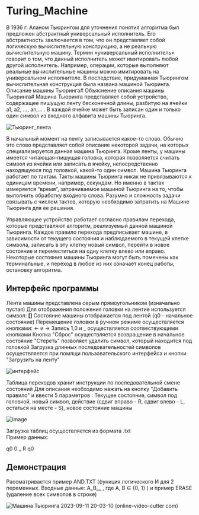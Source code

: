 # Turing_Machine
В 1936 г. Аланом Тьюрингом для уточнения понятия алгоритма был предложен абстрактный универсальный исполнитель. Его абстрактность заключается в том, что он представляет собой логическую вычислительную конструкцию, а не реальную вычислительную машину. Термин «универсальный исполнитель» говорит о том, что данный исполнитель может имитировать любой другой исполнитель. Например, операции, которые выполняют реальные вычислительные машины можно имитировать на универсальном исполнителе. В последствие, придуманная Тьюрингом вычислительная конструкция была названа машиной Тьюринга.
Описание машины Тьюринга#
Объяснение описания машины Тьюринга#
Машина Тьюринга представляет собой устройство, содержащее пишущую ленту бесконечной длины, разбитую на ячейки а1, а2, …, аn,… . В каждой ячейке может быть записан один и только один символ из входного алфавита машины Тьюринга.

![Тьюринг_лента](https://github.com/EvgenieLebedev/Turing_Machine/assets/92586907/e933960f-18a1-418e-b7b2-1b0f9b86e969)

В начальный момент на ленту записывается какое-то слово. Обычно это слово представляет собой описание некоторой задачи, на которых специализируется данная машина Тьюринга. Кроме ленты, у машины имеется читающая-пишущая головка, которая позволяется считать символ из ячейки или записать в ячейку, непосредственно находящуюся под головкой, какой-то один символ. Машина Тьюринга работает по тактам. Такты машины Тьюринга никак не привязываются к единицам времени, например, секундам. Но именно в тактах измеряется “время”, затрачиваемое машиной Тьюринга на то, чтобы выполнить обработку входного слова. Разумно и сложность задачи связывать с числом тактов, которую необходимо затратить на Машине Тьюринга для ее решения.

Управляющее устройство работает согласно правилам перехода, которые представляют алгоритм, реализуемый данной машиной Тьюринга. Каждое правило перехода предписывает машине, в зависимости от текущего состояния и наблюдаемого в текущей клетке символа, записать в эту клетку новый символ, перейти в новое состояние и переместиться на одну клетку влево или вправо. Некоторые состояния машины Тьюринга могут быть помечены как терминальные, и переход в любое из них означает конец работы, остановку алгоритма.

## Интерфейс программы
Лента машины представлена серым прямоугольником (изначально пустая)
Для отображения положения головки на лентие используется символ: **[]** 
Состояние машины отображается под лентой (q0 - начальное состояние)
Перемещение головки в ручном режиме осуществляется кнопками: ← и →
Запись 1,0 и _ осуществляется соотвествующими кнопками
Кнопка "Сброс" осуществляется возвращение в начальное состояние
"Стереть" позволяет удалить символ, который находится под головкой
Загрузка длинных последовательностей символов осуществляется при помлщи пользовательского интерфейса и кнопки "Загрузить на ленту"

![интерфейс](https://github.com/EvgenieLebedev/Turing_Machine/assets/92586907/28eedad7-0ae4-4eac-9205-52957e98a67d)

Таблица переходов хранит инструкции по последовательной смене состояний
Для описания необходимо нажать на кнопку "Добавить правило" и ввести 5 параметров : 
Текущее состояние, символ под головкой, новый символ, действие (сдвиг вправо - R, сдвиг влево - L, остаться на месте - S), новое состояние машины

![image](https://github.com/EvgenieLebedev/Turing_Machine/assets/92586907/6d4dbe92-3982-43bf-9d4b-ee8e9d177750)

Загрузка таблиц осуществляется из формата .txt  
Пример данных:

q0 0 _ R q0 


## Демонстрация

Рассматривается пример AND.TXT (функция логического И для 2 переменных. Входные данные: A_B__ , где A, B ∈ {0, 1} ) и пример ERASE (удаление всех символов в строке)

![Машина Тьюринга 2023-09-11 20-03-10 (online-video-cutter com)](https://github.com/EvgenieLebedev/Turing_Machine/assets/92586907/9358c140-cf3d-46c4-af72-f9e67a419472)


